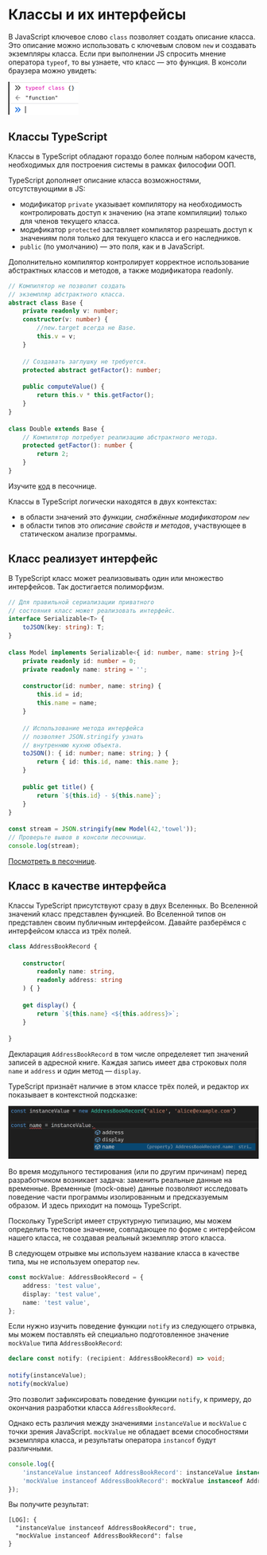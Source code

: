 # Классы и их интерфейсы

В JavaScript ключевое слово `class` позволяет создать описание класса. Это описание можно использовать с ключевым словом `new` и создавать экземпляры класса. Если при выполнении JS спросить мнение оператора `typeof`, то вы узнаете, что класс — это функция. В консоли браузера можно увидеть:

![Вывод консоли браузера относительно типа класса](assets/console.png)

## Классы TypeScript

Классы в TypeScript обладают гораздо более полным набором качеств, необходимых для построения системы в рамках философии ООП.

TypeScript дополняет описание класса возможностями, отсутствующими в JS:

- модификатор `private` указывает компилятору на необходимость контролировать доступ к значению (на этапе компиляции) только для членов текущего класса.
- модификатор `protected` заставляет компилятор разрешать доступ к значениям поля только для текущего класса и его наследников.
- `public` (по умолчанию) — это поля, как и в JavaScript.

Дополнительно компилятор контролирует корректное использование абстрактных классов и методов, а также модификатора readonly.

```ts
// Компилятор не позволит создать 
// экземпляр абстрактного класса.
abstract class Base {
    private readonly v: number;
    constructor(v: number) {
        //new.target всегда не Base.
        this.v = v;
    }

    // Создавать заглушку не требуется.
    protected abstract getFactor(): number;

    public computeValue() {
        return this.v * this.getFactor();
    }
}

class Double extends Base {
    // Компилятор потребует реализацию абстрактного метода.
    protected getFactor(): number {
        return 2;
    }
}
```

Изучите [код](https://www.typescriptlang.org/play?#code/PTAEi4QQ+EEHhBH4QQOEENwgh5EEEIglACIKQvCCFYQUskg7CCBMIJIvKqIIIgxgLCCAMIKoDIgoAUCKILIg4RucKLA0CMINVQYG4VNkiBmEEgREDatQZsAhgCMAzgBcATuoDGu0EYA267dtAAhKwFNQAbzah3oAA76AlgDd1XSd9B3UAEwB7ADtzAE9QPwAuUCiAVwBbTQd9AG43DyNovX1Ukwj9AAoklIys-QBKF3yPDxAohwB3ADpddX0AcwdTEmpcWUYcfHttB2aW0F0ACx9tLr9QAF4EvJaAXzY5zloiRhImViIGWURAYRBACRBwG9AMXAYKS8AxEHhAORBJ0HFcMIbrhUNRkHNvBEgiYHGFQFpisZTINdAAxJHlCr1ZJpTLZPIQ1Kacw+IxmCLpTypIIANXU5lSDixTXmHhCulS+iiC2Wq3WACoeSsuij0WVKvUdh59vs2BYrDYACIRInmJwOAAeQSiYRs0ycrhanCgcCQaEwBEgAKBIOer3eDC+vxEYgkUhk8lA0BBkEYEP0UIcMLhooxEpxtWyLNZoHZnO5ACYpe4ZQcgA) в песочнице.

Классы в TypeScript логически находятся в двух контекстах:

* в области значений это *функции, снабжённые модификатором `new`*
* в области типов это *описание свойств и методов*, участвующее в статическом анализе программы.

## Класс реализует интерфейс

В TypeScript класс может реализовывать один или множество интерфейсов. Так достигается полиморфизм.

```typescript
// Для правильной сериализации приватного
// состояния класс может реализовать интерфейс.
interface Serializable<T> {
    toJSON(key: string): T;
}

class Model implements Serializable<{ id: number, name: string }>{
    private readonly id: number = 0;
    private readonly name: string = '';

    constructor(id: number, name: string) {
        this.id = id;
        this.name = name;
    }

    // Использование метода интерфейса
    // позволяет JSON.stringify узнать
    // внутреннюю кухню объекта.
    toJSON(): { id: number; name: string; } {
        return { id: this.id, name: this.name };
    }

    public get title() {
        return `${this.id} - ${this.name}`;
    }
}

const stream = JSON.stringify(new Model(42,'towel'));
// Проверьте вывов в консоли песочницы.
console.log(stream);
```

[Посмотреть в песочнице](https://www.typescriptlang.org/play?ssl=23&ssc=21&pln=1&pc=1#code/JYOwLgpgTgZghgYwgAgMrWHANsAXnAIywgB4AVAPmQG8AoZB5MAewClUB5AOQAoBrCAE8AXMgDOYKKADmASlFkA3LQC+tWgixwxY5AFlmAEwhZkwALYAHYuYjhd6KdjyFiJamcOiQAV3MFoABpkEDhbUQkpEGlkFQo6RmRLKQA3OEhkKAg4Q2YQLEFPbz8AqGQAXmQABmVE5OA0jKycvIKQsIgIyRkK5AByPuV6RgQ8yJ8EFigeYC8QkqD28PFu6NkaYcSGMAALYDEAOlne2dqt7b3D0Nte64gzhjVElnZuHnkaIvn-aEUlzpWUWkfxUG3ODCyYB8UBAn1mol2+yOhmCdwRlwOd1iD1i6jqPiIwAQyGkEDATGAYGI7zB4Mh0NhAAMACTURGHWaggC0yFZ7MxHRUjJxajUGjG5Mi2XMvVeXAOkRkwBggh4IAgAHd9EYTDwACwAJkCfRYGpMfVksmUoxAYmYxAOWGY0h4UrCVqAA).

## Класс в качестве интерфейса

Классы TypeScript присутствуют сразу в двух Вселенных. Во Вселенной значений класс представлен функцией. Во Вселенной типов он представлен своим публичным интерфейсом. Давайте разберёмся с интерфейсом класса из трёх полей.

```ts
class AddressBookRecord {
    
    constructor(
        readonly name: string,
        readonly address: string
    ) { }

    get display() {
        return `${this.name} <${this.address}>`;
    }

}
```

Декларация `AddressBookRecord` в том числе определеяет тип значений записей в адресной книге. Каждая запись имеет два строковых поля `name` и `address` и один метод — `display`.

TypeScript признаёт наличие в этом классе трёх полей, и редактор их показывает в контекстной подсказке:

![Наличие полей в экземпляре из класса](assets/intellisense.png)

Во время модульного тестирования (или по другим причинам) перед разработчиком возникает задача: заменить реальные данные на временные. Временные (mock-овые) данные позволяют исследовать поведение части программы изолированным и предсказуемым образом. И здесь приходит на помощь TypeScript.

Поскольку TypeScript имеет структурную типизацию, мы можем определить тестовое значение, совпадающее по форме с интерфейсом нашего класса, не создавая реальный экземпляр этого класса.

В следующем отрывке мы используем название класса в качестве типа, мы не используем оператор `new`.

```ts
const mockValue: AddressBookRecord = {
    address: 'test value',
    display: 'test value',
    name: 'test value',
};
```

Если нужно изучить поведение функции `notify` из следующего отрывка, мы можем поставлять ей специально подготовленное значение `mockValue` типа `AddressBookRecord`:

```ts
declare const notify: (recipient: AddressBookRecord) => void;

notify(instanceValue);
notify(mockValue)
```

Это позволит зафиксировать поведение функции `notify`, к примеру, до окончания разработки класса `AddressBookRecord`.

Однако есть различия между значениями `instanceValue`
и `mockValue` с точки зрения JavaScript. `mockValue` не обладает всеми способностями экземпляра класса, и результаты оператора `instancof` будут различными.

```ts
console.log({
    'instanceValue instanceof AddressBookRecord': instanceValue instanceof AddressBookRecord,
    'mockValue instanceof AddressBookRecord': mockValue instanceof AddressBookRecord,
});
```

Вы получите результат:

```terminal
[LOG]: {
  "instanceValue instanceof AddressBookRecord": true,
  "mockValue instanceof AddressBookRecord": false
} 
```

